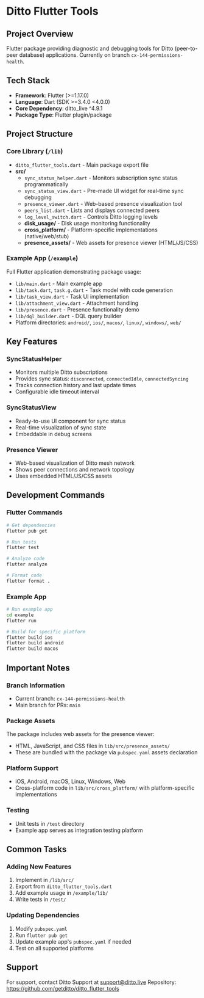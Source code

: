 # Ditto Flutter Tools

## Project Overview
Flutter package providing diagnostic and debugging tools for Ditto (peer-to-peer database) applications. Currently on branch `cx-144-permissions-health`.

## Tech Stack
- **Framework**: Flutter (>=1.17.0)
- **Language**: Dart (SDK >=3.4.0 <4.0.0)
- **Core Dependency**: ditto_live ^4.9.1
- **Package Type**: Flutter plugin/package

## Project Structure

### Core Library (`/lib`)
- `ditto_flutter_tools.dart` - Main package export file
- **src/**
  - `sync_status_helper.dart` - Monitors subscription sync status programmatically
  - `sync_status_view.dart` - Pre-made UI widget for real-time sync debugging
  - `presence_viewer.dart` - Web-based presence visualization tool
  - `peers_list.dart` - Lists and displays connected peers
  - `log_level_switch.dart` - Controls Ditto logging levels
  - **disk_usage/** - Disk usage monitoring functionality
  - **cross_platform/** - Platform-specific implementations (native/web/stub)
  - **presence_assets/** - Web assets for presence viewer (HTML/JS/CSS)

### Example App (`/example`)
Full Flutter application demonstrating package usage:
- `lib/main.dart` - Main example app
- `lib/task.dart`, `task.g.dart` - Task model with code generation
- `lib/task_view.dart` - Task UI implementation
- `lib/attachment_view.dart` - Attachment handling
- `lib/presence.dart` - Presence functionality demo
- `lib/dql_builder.dart` - DQL query builder
- Platform directories: `android/`, `ios/`, `macos/`, `linux/`, `windows/`, `web/`

## Key Features

### SyncStatusHelper
- Monitors multiple Ditto subscriptions
- Provides sync status: `disconnected`, `connectedIdle`, `connectedSyncing`
- Tracks connection history and last update times
- Configurable idle timeout interval

### SyncStatusView
- Ready-to-use UI component for sync status
- Real-time visualization of sync state
- Embeddable in debug screens

### Presence Viewer
- Web-based visualization of Ditto mesh network
- Shows peer connections and network topology
- Uses embedded HTML/JS/CSS assets

## Development Commands

### Flutter Commands
```bash
# Get dependencies
flutter pub get

# Run tests
flutter test

# Analyze code
flutter analyze

# Format code
flutter format .
```

### Example App
```bash
# Run example app
cd example
flutter run

# Build for specific platform
flutter build ios
flutter build android
flutter build macos
```

## Important Notes

### Branch Information
- Current branch: `cx-144-permissions-health`
- Main branch for PRs: `main`

### Package Assets
The package includes web assets for the presence viewer:
- HTML, JavaScript, and CSS files in `lib/src/presence_assets/`
- These are bundled with the package via `pubspec.yaml` assets declaration

### Platform Support
- iOS, Android, macOS, Linux, Windows, Web
- Cross-platform code in `lib/src/cross_platform/` with platform-specific implementations

### Testing
- Unit tests in `/test` directory
- Example app serves as integration testing platform

## Common Tasks

### Adding New Features
1. Implement in `/lib/src/`
2. Export from `ditto_flutter_tools.dart`
3. Add example usage in `/example/lib/`
4. Write tests in `/test/`

### Updating Dependencies
1. Modify `pubspec.yaml`
2. Run `flutter pub get`
3. Update example app's `pubspec.yaml` if needed
4. Test on all supported platforms

## Support
For support, contact Ditto Support at support@ditto.live
Repository: https://github.com/getditto/ditto_flutter_tools
